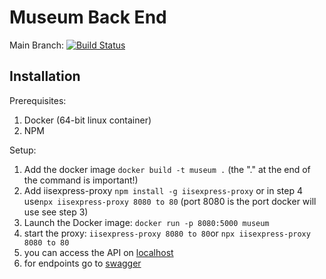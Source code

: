 
# Museum Back End
Main Branch: [![Build Status](https://travis-ci.com/stefbeys/Museum-Back-End.svg?branch=master)](https://travis-ci.com/stefbeys/Museum-Back-End) 

## Installation

Prerequisites: 

 1. Docker (64-bit linux container)
 2. NPM

Setup:

 1. Add the docker image `docker build -t museum .` (the "." at the end of the command is important!)
 2. Add iisexpress-proxy `npm install -g iisexpress-proxy` or in step 4 use`npx iisexpress-proxy 8080 to 80` (port 8080 is the port docker will use see step 3)
 3. Launch the Docker image: `docker run -p 8080:5000 museum`
 4. start the proxy: `iisexpress-proxy 8080 to 80`or `npx iisexpress-proxy 8080 to 80`
 5. you can access the API on [localhost](http://localhost/api/)
 6. for endpoints go to [swagger](http://localhost/swagger/index.html)
